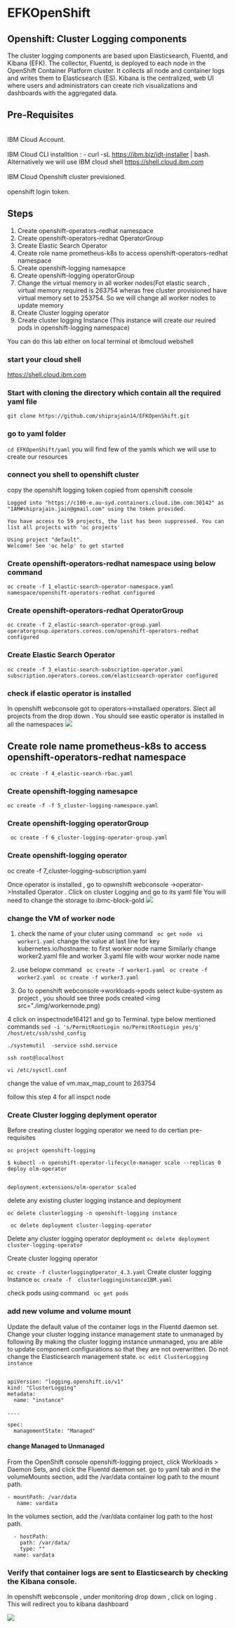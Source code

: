 # EFKOpenShift

## Openshift: Cluster Logging components
The cluster logging components are based upon Elasticsearch, Fluentd, and Kibana (EFK). The collector, Fluentd, is deployed to each node in the OpenShift Container Platform cluster. It collects all node and container logs and writes them to Elasticsearch (ES). Kibana is the centralized, web UI where users and administrators can create rich visualizations and dashboards with the aggregated data.

## Pre-Requisites
<br>IBM Cloud Account.</br>
<br>IBM Cloud CLI installtion : - curl -sL https://ibm.biz/idt-installer | bash. Alternatively we will use IBM cloud shell https://shell.cloud.ibm.com </br>
<br>IBM Cloud Openshift cluster previsioned.</br>
<br>openshift login token.</br>

## Steps
1. Create openshift-operators-redhat namespace
2. Create openshift-operators-redhat OperatorGroup
3. Create Elastic Search Operator
4. Create role name prometheus-k8s to access openshift-operators-redhat namespace
5. Create openshift-logging namesapce
6. Create openshift-logging operatorGroup
7. Change the virtual memory in all worker nodes(Fot elastic search , virtual memory required is 263754 wheras free cluster provisioned have virtual memory set to 253754. So we will change all worker nodes to update memory
8. Create Cluster logging operator
9. Create cluster logging Instance (This instance will create our reuired pods in openshift-logging namespace)

You can do this lab either on local terminal ot ibmcloud webshell 
### start your cloud shell 
https://shell.cloud.ibm.com

### Start with cloning the directory which contain all the required yaml file 
``` git clone https://github.com/shiprajain14/EFKOpenShift.git ```
### go to yaml folder
``` cd EFKOpenShift/yaml ```
you will find few of the yamls which we will use to create our resources

### connect you shell to openshift cluster 
copy the openshift logging token copied from openshift console 
``` oc login --token=ysBBmHyQJnWW4WN7B-n8uOCMVu0e_KenYKzUejM_sfI --server=https://c100-e.au-syd.containers.cloud.ibm.com:30142
Logged into "https://c100-e.au-syd.containers.cloud.ibm.com:30142" as "IAM#shiprajain.jain@gmail.com" using the token provided.

You have access to 59 projects, the list has been suppressed. You can list all projects with 'oc projects'

Using project "default".
Welcome! See 'oc help' to get started
```

### Create openshift-operators-redhat namespace using below command
`` oc create -f 1_elastic-search-operator-namespace.yaml 
       namespace/openshift-operators-redhat configured
``

### Create openshift-operators-redhat OperatorGroup
`` oc create -f 2_elastic-search-operator-group.yaml 
    operatorgroup.operators.coreos.com/openshift-operators-redhat configured 
``
###  Create Elastic Search Operator
``` 
oc create -f 3_elastic-search-subscription-operator.yaml 
subscription.operators.coreos.com/elasticsearch-operator configured
```
### check if elastic operator is installed 
In openshift webconsole got to operators->installaed operators. Slect all projects from the drop down . You should see eastic operator is installed in all the namespaces
<img src="./img/elasticsearchops.png">



## Create role name prometheus-k8s to access openshift-operators-redhat namespace
``` oc create -f 4_elastic-search-rbac.yaml```

### Create openshift-logging namesapce
``` oc create -f -f 5_cluster-logging-namespace.yaml ```

### Create openshift-logging operatorGroup

``` oc create -f 6_cluster-logging-operator-group.yaml```

### Create openshift-logging operator
oc create -f 7_cluster-logging-subscription.yaml

Once operator is installed , go to opwnshift webconsole ->operator->Installed Operator . Click on cluster Logging and go to its yaml file 
You will need to change the storage to ibmc-block-gold
<img src="./img/chgoperatoryaml.png">


### change the VM of worker node 

1. check the name of your cluter using command 
``` oc get node```
``` vi worker1.yaml```
change the value at last line for key kubernetes.io/hostname: to first worker node name 
Similarly change worker2.yaml file and worker 3.yaml file with wour worker node name 

2. use belopw command 
``` oc create -f worker1.yaml```
``` oc create -f worker2.yaml```
``` oc create -f worker3.yaml```

3. Go to openshift webconsole->workloads->pods
select kube-system as project , you should see three pods created 
<img src="./img/workernode.png)

4 click on inspectnode164121 and go to Terminal. type below mentioned commands
```sed -i 's/PermitRootLogin no/PermitRootLogin yes/g' /host/etc/ssh/sshd_config```

```./systemutil  -service sshd.service```

```ssh root@localhost```

```vi /etc/sysctl.conf```

change the value of vm.max_map_count to 263754

follow this step 4 for all inspct node


### Create Cluster logging deplyment operator 
Before creating cluster logging operator we need to do certian pre-requisites 

``` oc project openshift-logging ```

```
$ kubectl -n openshift-operator-lifecycle-manager scale --replicas 0 deploy olm-operator


deployment.extensions/olm-operator scaled

```

delete any existing cluster logging instance  and deployment

```oc delete clusterlogging -n openshift-logging instance```

``` oc delete deployment cluster-logging-operator```

Delete any cluster logging operator deployment
```oc delete deployment cluster-logging-operator```

Create cluster logging operator

```oc create -f clusterloggingOperator_4.3.yaml```
Create cluster logging Instance
```oc create -f  clusterlogginginstanceIBM.yaml ```

check pods using command 
``` oc get pods```

### add new volume and volume mount
Update the default value of the container logs in the Fluentd daemon set.
Change your cluster logging instance management state to unmanaged by following  By making the cluster logging instance unmanaged, you are able to update component configurations so that they are not overwritten. Do not change the Elasticsearch management state.
```oc edit ClusterLogging instance```
```oc edit ClusterLogging instance

apiVersion: "logging.openshift.io/v1"
kind: "ClusterLogging"
metadata:
  name: "instance"

....

spec:
  managementState: "Managed" 
```
#### change Managed to Unmanaged

From the OpenShift console openshift-logging project, click Workloads > Daemon Sets, and click the Fluentd daemon set.
go to yaml tab and in the volumeMounts section, add the /var/data container log path to the mount path.
``` 
- mountPath: /var/data
   name: vardata
```  
In the volumes section, add the /var/data container log path to the host path.
``` 
  - hostPath:
    path: /var/data/
    type: ""
  name: vardata
```  
  
### Verify that container logs are sent to Elasticsearch by checking the Kibana console.
In openshift webconsole , under monitoring drop down , click on loging . This will redirect you to kibana dashboard

<img src="./img/kibana.png">





